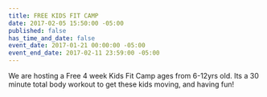```yaml
---
title: FREE KIDS FIT CAMP
date: 2017-02-05 15:50:00 -05:00
published: false
has_time_and_date: false
event_date: 2017-01-21 00:00:00 -05:00
event_end_date: 2017-02-11 23:59:00 -05:00
---
```


We are hosting a Free 4 week Kids Fit Camp ages from 6-12yrs old. Its a 30 minute total body workout to get these kids moving, and having fun!